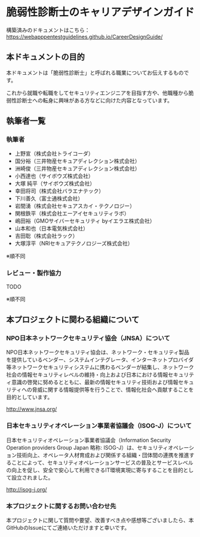 # 脆弱性診断士のキャリアデザインガイド

構築済みのドキュメントはこちら：https://webapppentestguidelines.github.io/CareerDesignGuide/

## 本ドキュメントの目的
本ドキュメントは「脆弱性診断士」と呼ばれる職業についてお伝えするものです。

これから就職や転職をしてセキュリティエンジニアを目指す方や、他職種から脆弱性診断士への転身に興味がある方などに向けた内容となっています。

## 執筆者一覧
### 執筆者

* 上野宣（株式会社トライコーダ）
* 国分裕（三井物産セキュアディレクション株式会社）
* 洲崎俊（三井物産セキュアディレクション株式会社）
* 小西達也（サイボウズ株式会社）
* 大塚 純平（サイボウズ株式会社）
* 幸田将司（株式会社バラエナテック）
* 下川善久（富士通株式会社）
* 岩間湧（株式会社セキュアスカイ・テクノロジー）
* 関根鉄平（株式会社エーアイセキュリティラボ）
* 嶋田裕（GMOサイバーセキュリティ byイエラエ株式会社）
* 山本和也（日本電気株式会社）
* 吉田聡（株式会社ラック）
* 大塚淳平（NRIセキュアテクノロジーズ株式会社）

※順不同

### レビュー・製作協力
TODO

※順不同


## 本プロジェクトに関わる組織について
### NPO日本ネットワークセキュリティ協会（JNSA）について
NPO日本ネットワークセキュリティ協会は、ネットワーク・セキュリティ製品を提供しているベンダー、システムインテグレータ、インターネットプロバイダ等ネットワークセキュリティシステムに携わるベンダーが結集し、ネットワーク社会の情報セキュリティレベルの維持・向上および日本における情報セキュリティ意識の啓発に努めるとともに、最新の情報セキュリティ技術および情報セキュリティへの脅威に関する情報提供等を行うことで、情報化社会へ貢献することを目的としています。

http://www.jnsa.org/

### 日本セキュリティオペレーション事業者協議会（ISOG-J）について
日本セキュリティオペレーション事業者協議会（Information Security Operation providers Group Japan 略称: ISOG-J）は、セキュリティオペレーション技術向上、オペレータ人材育成および関係する組織・団体間の連携を推進することによって、セキュリティオペレーションサービスの普及とサービスレベルの向上を促し、安全で安心して利用できるIT環境実現に寄与することを目的として設立されました。

http://isog-j.org/

### 本プロジェクトに関するお問い合わせ先
本プロジェクトに関して質問や要望、改善すべき点や感想等ございましたら、本GitHubのIssueにてご連絡いただけますと幸いです。
